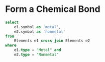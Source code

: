 # Form a Chemical Bond

```sql
select
    e1.symbol as 'metal',
    e2.symbol as 'nonmetal'
from
    Elements e1 cross join Elements e2
where
    e1.type = "Metal" and
    e2.type = "Nonmetal"
```
